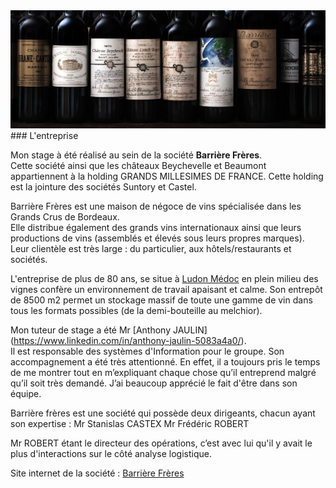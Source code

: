<img src="picture/Vins.jpg" class="img-fluid" alt="Source image site Barriere Frères">  
### L'entreprise 

Mon stage à été réalisé au sein de la société **Barrière Frères**.  
Cette société ainsi que les châteaux Beychevelle et Beaumont appartiennent à la holding GRANDS MILLESIMES DE FRANCE.
Cette holding est la jointure des sociétés  Suntory et Castel.
  
Barrière Frères est une maison de négoce de vins spécialisée dans les Grands Crus de Bordeaux.   
Elle distribue également des grands vins internationaux ainsi que leurs productions de vins (assemblés et élevés sous leurs propres marques).  
Leur clientèle est très large : du particulier, aux hôtels/restaurants et sociétés.  
  
  
L'entreprise de plus de 80 ans, se situe à [Ludon Médoc](https://goo.gl/maps/nw3G6tg4TG2qahfP6) en plein milieu des vignes confère un environnement de travail apaisant et calme.
Son entrepôt de 8500 m2 permet un stockage massif de toute une gamme de vin dans tous les formats possibles (de la demi-bouteille au melchior).

Mon tuteur de stage a été Mr [Anthony JAULIN] (https://www.linkedin.com/in/anthony-jaulin-5083a4a0/).  
Il est responsable des systèmes d'Information pour le groupe. Son accompagnement a été très attentionné. En effet, il a toujours pris le temps de me montrer tout en m’expliquant chaque chose qu’il entreprend malgré qu’il soit très demandé. J’ai beaucoup apprécié le fait d'être dans son équipe. 

Barrière frères est une société qui possède deux dirigeants, chacun ayant son expertise :
Mr Stanislas CASTEX
Mr Frédéric ROBERT

Mr ROBERT étant le directeur des opérations, c’est avec lui qu'il y avait le plus d'interactions sur le côté analyse logistique.

Site internet de la société : [Barrière Frères](https://barriere-freres.fr)
